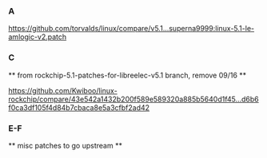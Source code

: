 ### A

https://github.com/torvalds/linux/compare/v5.1...superna9999:linux-5.1-le-amlogic-v2.patch

### C
** from rockchip-5.1-patches-for-libreelec-v5.1 branch, remove 09/16 **

https://github.com/Kwiboo/linux-rockchip/compare/43e542a1432b200f589e589320a885b5640d1f45...d6b6f0ca3df105f4d84b7cbaca8e5a3cfbf2ad42

### E-F
** misc patches to go upstream **
